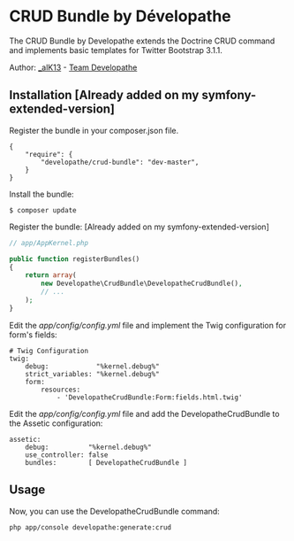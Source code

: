 # CRUD Bundle by Dévelopathe

The CRUD Bundle by Developathe extends the Doctrine CRUD command and implements basic templates for Twitter Bootstrap 3.1.1.

Author: [\_alK13](http://al.k13.fr) - [Team Developathe](http://developathe.com)

## Installation [Already added on my symfony-extended-version]

Register the bundle in your composer.json file.
```
{
    "require": {
        "developathe/crud-bundle": "dev-master",
    }
}
```

Install the bundle: 
```
$ composer update
```

Register the bundle: [Already added on my symfony-extended-version]
``` php
// app/AppKernel.php

public function registerBundles()
{
    return array(
        new Developathe\CrudBundle\DevelopatheCrudBundle(),
        // ...
    );
}
```

Edit the *app/config/config.yml* file and implement the Twig configuration for form's fields:
```
# Twig Configuration
twig:
    debug:            "%kernel.debug%"
    strict_variables: "%kernel.debug%"
    form:
        resources:
            - 'DevelopatheCrudBundle:Form:fields.html.twig'
```

Edit the *app/config/config.yml* file and add the DevelopatheCrudBundle to the Assetic configuration:
```
assetic:
    debug:          "%kernel.debug%"
    use_controller: false
    bundles:        [ DevelopatheCrudBundle ]
```

## Usage

Now, you can use the DevelopatheCrudBundle command:
```
php app/console developathe:generate:crud
```
